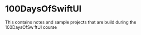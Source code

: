 # 100DaysOfSwiftUI

This contains notes and sample projects that are build during the 100DaysOfSwiftUI course

